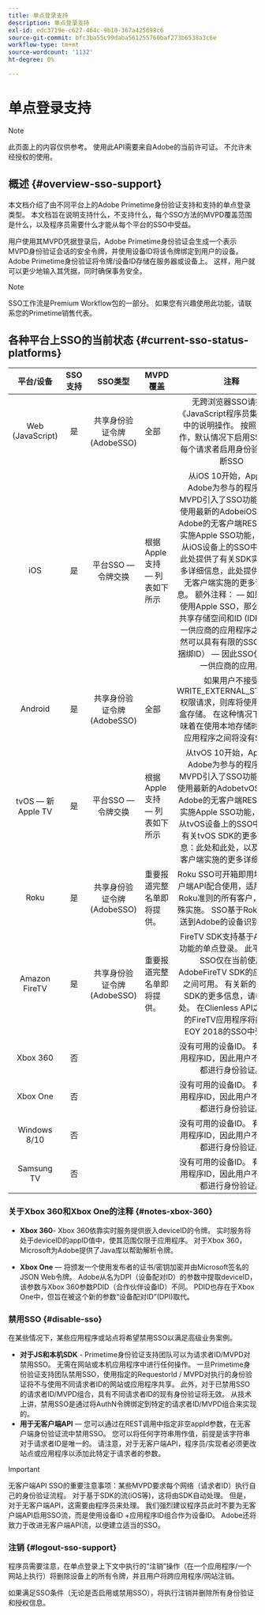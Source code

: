 ```yaml
---
title: 单点登录支持
description: 单点登录支持
exl-id: edc3719e-c627-464c-9b10-367a425698c6
source-git-commit: bfc3ba55c99daba561255760baf273b6538a3c6e
workflow-type: tm+mt
source-wordcount: '1132'
ht-degree: 0%

---
```


# 单点登录支持

>[!NOTE]
>
>此页面上的内容仅供参考。 使用此API需要来自Adobe的当前许可证。 不允许未经授权的使用。

## 概述 {#overview-sso-support}

本文档介绍了由不同平台上的Adobe Primetime身份验证支持和支持的单点登录类型。 本文档旨在说明支持什么，不支持什么，每个SSO方法的MVPD覆盖范围是什么，以及程序员需要什么才能从每个平台的SSO中受益。

用户使用其MVPD凭据登录后，Adobe Primetime身份验证会生成一个表示MVPD身份验证会话的安全令牌，并使用设备ID将该令牌绑定到用户的设备。 Adobe Primetime身份验证将令牌/设备ID存储在服务器或设备上。 这样，用户就可以更少地输入其凭据，同时确保事务安全。

>[!NOTE]
>
>SSO工作流是Premium Workflow包的一部分。 如果您有兴趣使用此功能，请联系您的Primetime销售代表。

## 各种平台上SSO的当前状态 {#current-sso-status-platforms}

| 平台/设备 | SSO支持 | SSO类型 | MVPD覆盖 | 注释 |
|:-------------------:|:-----------:|:---------------------------------------:|-----------------------------------------------------|:--------------------------------------------------------------------------------------------------------------------------------------------------------------------------------------------------------------------------------------------------------------------------------------------------------------------------------------------------------------------------------------------------------------------------------------------------------------------------------------------------------------------------------------------------------------------------------------------------:|
| Web (JavaScript) | 是 | 共享身份验证令牌(AdobeSSO) | 全部 | 无跨浏览器SSO请按照《JavaScript程序员集成指南》中的说明操作。 按照说明操作，默认情况下启用SSO。  为每个请求者启用身份验证会中断SSO |
| iOS | 是 | 平台SSO — 令牌交换 | 根据Apple支持 — 列表如下所示 | 从iOS 10开始，Apple和Adobe为参与的程序员和MVPD引入了SSO功能。 通过使用最新的AdobeiOS SDK或Adobe的无客户端REST API并实施Apple SSO功能，您可以从iOS设备上的SSO中受益。 此处提供了有关SDK实施的更多详细信息，此处提供了有关无客户端实施的更多详细信息。 额外注释： — 如果您不想使用Apple SSO，那么在可以共享存储空间和ID (IDFV)的同一供应商的应用程序之间，仍然可以具有有限的SSO（同一捆绑ID） — 因此SSO仅限于同一供应商的应用。 |
| Android | 是 | 共享身份验证令牌(AdobeSSO) | 全部 | 如果用户不接受WRITE_EXTERNAL_STORAGE权限请求，则库将使用本地沙盒存储。 在这种情况下，这意味着在使用本地存储时，不同应用程序之间将没有SSO。 |
| tvOS — 新Apple TV | 是 | 平台SSO — 令牌交换 | 根据Apple支持 — 列表如下所示 | 从tvOS 10开始，Apple和Adobe为参与的程序员和MVPD引入了SSO功能。 通过使用最新的AdobetvOS SDK或Adobe的无客户端REST API并实施Apple SSO功能，您可以从tvOS设备上的SSO中受益。 有关tvOS SDK的更多详细信息：此处和此处，以及有关无客户端实施的更多详细信息。 |
| Roku | 是 | 共享身份验证令牌(AdobeSSO) | 重要报道完整名单即将提供。 | Roku SSO可开箱即用地与无客户端API配合使用，适用于遵守Roku准则的所有客户，无需特殊实施。 SSO基于Roku安全发送到Adobe的设备识别信息。 |
| Amazon FireTV | 是 | 共享身份验证令牌(AdobeSSO) | 重要报道完整名单即将提供。 | FireTV SDK支持基于Android功能的单点登录。 此平台上的SSO仅在当前使用AdobeFireTV SDK的应用程序之间可用。 有关新的FireTV SDK的更多信息，请参阅此处。 在Clienless API之上实施的FireTV应用程序将能够从EOY 2018的SSO中受益。 |
| Xbox 360 | 否 |  |  | 没有可用的设备ID。 有一个应用程序ID，因此用户不必每次都进行身份验证。 |
| Xbox One | 否 |  |  | 没有可用的设备ID。 有一个应用程序ID，因此用户不必每次都进行身份验证。 |
| Windows 8/10 | 否 |  |  | 没有可用的设备ID。 有一个应用程序ID，因此用户不必每次都进行身份验证。 |
| Samsung TV | 否 |  |  | 没有可用的设备ID。 有一个应用程序ID，因此用户不必每次都进行身份验证。 |

### 关于Xbox 360和Xbox One的注释 {#notes-xbox-360}

* **Xbox 360**- Xbox 360依靠实时服务提供嵌入deviceID的令牌。 实时服务将处于deviceID的appID值中，使其范围仅限于应用程序。 对于Xbox 360，Microsoft为Adobe提供了Java库以帮助解析令牌。

* **Xbox One** — 将颁发一个使用发布者的证书/密钥加密并由Microsoft签名的JSON Web令牌。 Adobe从名为DPI（设备配对ID）的参数中提取deviceID，该参数与Xbox 360参数PDID（合作伙伴设备ID）不同。 PDID也存在于Xbox One中，但旨在被这个新的参数“设备配对ID”(DPI)取代。


### 禁用SSO {#disable-sso}

在某些情况下，某些应用程序或站点将希望禁用SSO以满足高级业务案例。

* **对于JS和本机SDK** - Primetime身份验证支持团队可以为请求者ID/MVPD对禁用SSO。 无需在网站或本机应用程序中进行任何操作。  一旦Primetime身份验证支持团队禁用SSO，使用指定的RequestorId / MVPD对执行的身份验证将不与使用不同请求者ID的网站或应用程序共享。 此外，对于已禁用SSO的请求者ID/MVPD组合，具有不同请求者ID的现有身份验证将无效。 从技术上讲，禁用SSO是通过将AuthN令牌绑定到特定的请求者ID/MVPD组合来实现的。
* **用于无客户端API**  — 您可以通过在REST调用中指定非空appId参数，在无客户端身份验证流中禁用SSO。 您可以将任何字符串用作值，前提是该字符串对于请求者ID是唯一的。 请注意，对于无客户端API，程序员/实现者必须更改站点或应用程序以添加此特定于请求者的参数。

>[!IMPORTANT]
>
>无客户端API SSO的重要注意事项：某些MVPD要求每个网络（请求者ID）执行自己的身份验证流程。 对于基于SDK的流(iOS等)，这将由SDK自动处理。 但是，对于无客户端API，这需要由程序员来处理。 我们强烈建议程序员此时不要为无客户端API启用SSO流，而是使用设备ID +应用程序ID组合作为设备ID。 Adobe还将致力于改进无客户端API流，以便建立适当的SSO。

### 注销 {#logout-sso-support}

程序员需要注意，在单点登录上下文中执行的“注销”操作（在一个应用程序/一个网站上执行）将删除设备上的所有令牌，并且用户将跨应用程序/网站注销。

如果满足SSO条件（无论是否启用或禁用SSO），将执行注销并删除所有身份验证和授权信息。
